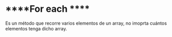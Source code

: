 # ****For each ****

Es un método que recorre varios elementos de un array, no imoprta cuántos elementos tenga dicho array.

